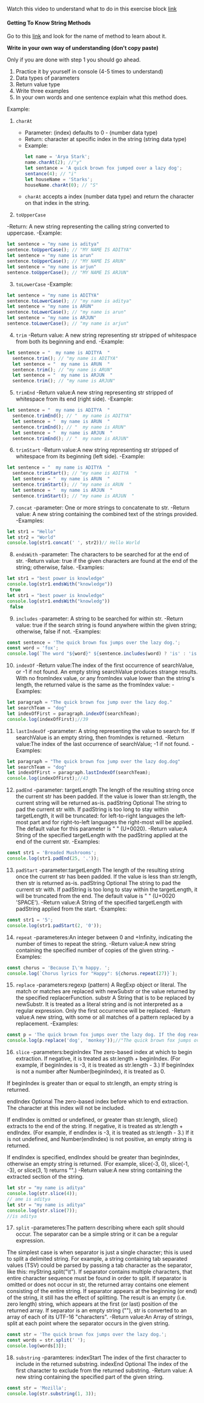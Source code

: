 Watch this video to understand what to do in this exercise block [link](https://www.youtube.com/watch?v=zGpplZj4zY0&feature=youtu.be)

#### Getting To Know String Methods

Go to this [link](https://developer.mozilla.org/en-US/docs/Web/JavaScript/Reference/Global_Objects/String) and look for the name of method to learn about it.

**Write in your own way of understanding (don't copy paste)**

Only if you are done with step 1 you should go ahead.

1. Practice it by yourself in console (4-5 times to understand)
2. Data types of parameters
3. Return value type
4. Write three examples
5. In your own words and one sentence explain what this method does.

Example:

1. `charAt`

   - Parameter: (index) defaults to 0 - (number data type)
   - Return: character at specific index in the string (string data type)
   - Example:
     ```js
     let name = 'Arya Stark';
     name.charAt(2); //"y"
     let sentance = 'A quick brown fox jumped over a lazy dog';
     sentance(4); // "i"
     let houseName = 'Starks';
     houseName.charAt(0); // "S"
     ```
   - `charAt` accepts a index (number data type) and return the character on that index in the string.

2. `toUpperCase`

  -Return: A new string representing the calling string converted to uppercase.
  -Example:
  ```js
  let sentence = "my name is aditya"
  sentence.toUpperCase(); // "MY NAME IS ADITYA"
  let sentence = "my name is arun"
  sentence.toUpperCase(); // "MY NAME IS ARUN"
  let sentence = "my name is arjun"
  sentence.toUpperCase(); // "MY NAME IS ARJUN"
  ```
3. `toLowerCase`
  -Example:
  ```js
  let sentence = "my name is ADITYA"
  sentence.toLowerCase(); // "my name is aditya"
  let sentence = "my name is ARUN"
  sentence.toLowerCase(); // "my name is arun"
  let sentence = "my name is ARJUN"
  sentence.toLowerCase(); // "my name is arjun"
  ```
4. `trim`
-Return value: A new string representing str stripped of whitespace from both its beginning and end.
-Example:
```js
let sentence = "  my name is ADITYA  "
  sentence.trim(); // "my name is ADITYA"
  let sentence = "  my name is ARUN  "
  sentence.trim(); // "my name is ARUN"
  let sentence = "  my name is ARJUN  "
  sentence.trim(); // "my name is ARJUN"
```
5. `trimEnd`
-Return value:A new string representing str stripped of whitespace from its end (right side).
-Example:
```js
let sentence = "  my name is ADITYA  "
  sentence.trimEnd(); // "  my name is ADITYA"
  let sentence = "  my name is ARUN  "
  sentence.trimEnd(); // "  my name is ARUN"
  let sentence = "  my name is ARJUN  "
  sentence.trimEnd(); // "  my name is ARJUN"
```
6. `trimStart`
-Return value:A new string representing str stripped of whitespace from its beginning (left side).
-Example:
```js
let sentence = "  my name is ADITYA  "
  sentence.trimStart(); // "my name is ADITYA  "
  let sentence = "  my name is ARUN  "
  sentence.trimStart(); // "my name is ARUN  "
  let sentence = "  my name is ARJUN  "
  sentence.trimStart(); // "my name is ARJUN  "
```
7. `concat`
 -parameter: One or more strings to concatenate to str.
 -Return value: A new string containing the combined text of the strings provided.
-Examples:
```js
let str1 = "Hello"
let str2 = "World"
console.log(str1.concat(' ', str2))// Hello World
```
8. `endsWith`
-parameter: The characters to be searched for at the end of str.
-Return value: true if the given characters are found at the end of the string; otherwise, false.
-Examples:
```js
let str1 = "best power is knowledge"
console.log(str1.endsWith("knowledge"))
 true
let str1 = "best power is knowledge"
console.log(str1.endsWith("knowledg"))
 false
```
9. `includes`
-parameter: A string to be searched for within str.
-Return value: true if the search string is found anywhere within the given string; otherwise, false if not.
-Examples:
```js
const sentence = 'The quick brown fox jumps over the lazy dog.';
const word = 'fox';
console.log(`The word "${word}" ${sentence.includes(word) ? 'is' : 'is not'} in the sentence`);
```

10. `indexOf`
-Return value:The index of the first occurrence of searchValue, or -1 if not found.
An empty string searchValue produces strange results. With no fromIndex value, or any fromIndex value lower than the string's length, the returned value is the same as the fromIndex value:
-Examples:
```js
let paragraph = "The quick brown fox jump over the lazy dog."
let searchTeam = "dog"
let indexOfFirst = paragraph.indexOf(searchTeam);
console.log(indexOfFirst);//39
```
11. `lastIndexOf`
-parameter: A string representing the value to search for. If searchValue is an empty string, then fromIndex is returned.
-Return value:The index of the last occurrence of searchValue; -1 if not found.
-Examples:
```js
let paragraph = "The quick brown fox jump over the lazy dog.dog"
let searchTeam = "dog"
let indexOfFirst = paragraph.lastIndexOf(searchTeam);
console.log(indexOfFirst);//43
```
12. `padEnd`
-parameter: targetLength
The length of the resulting string once the current str has been padded. If the value is lower than str.length, the current string will be returned as-is.
padString Optional
The string to pad the current str with. If padString is too long to stay within targetLength, it will be truncated: for left-to-right languages the left-most part and for right-to-left languages the right-most will be applied. The default value for this parameter is " " (U+0020).
-Return value:A String of the specified targetLength with the padString applied at the end of the current str.
-Examples:
```js
const str1 = 'Breaded Mushrooms';
console.log(str1.padEnd(25, '.'));
```
13. `padStart`
-parameter:targetLength
The length of the resulting string once the current str has been padded. If the value is less than str.length, then str is returned as-is.
padString Optional
The string to pad the current str with. If padString is too long to stay within the targetLength, it will be truncated from the end. The default value is " " (U+0020 'SPACE').
-Return value:A String of the specified targetLength with padString applied from the start.
-Examples:
```js
const str1 = '5';
console.log(str1.padStart(2, '0'));
```
14. `repeat`
-parameteres:An integer between 0 and +Infinity, indicating the number of times to repeat the string.
-Return value:A new string containing the specified number of copies of the given string.
-Examples:
```js
const chorus = 'Because I\'m happy. ';
console.log(`Chorus lyrics for "Happy": ${chorus.repeat(27)}`);
```
15. `replace`
-parameters:regexp (pattern)
A RegExp object or literal. The match or matches are replaced with newSubstr or the value returned by the specified replacerFunction.
substr
A String that is to be replaced by newSubstr. It is treated as a literal string and is not interpreted as a regular expression. Only the first occurrence will be replaced.
-Return value:A new string, with some or all matches of a pattern replaced by a replacement.
-Examples:
```js
const p = 'The quick brown fox jumps over the lazy dog. If the dog reacted, was it really lazy?';
console.log(p.replace('dog', 'monkey'));//"The quick brown fox jumps over the lazy monkey. If the dog reacted, was it really lazy?"
```
16. `slice`
-parameters:beginIndex
The zero-based index at which to begin extraction. If negative, it is treated as str.length + beginIndex. (For example, if beginIndex is -3, it is treated as str.length - 3.) If beginIndex is not a number after Number(beginIndex), it is treated as 0.

If beginIndex is greater than or equal to str.length, an empty string is returned.

endIndex Optional
The zero-based index before which to end extraction. The character at this index will not be included.

If endIndex is omitted or undefined, or greater than str.length, slice() extracts to the end of the string. If negative, it is treated as str.length + endIndex. (For example, if endIndex is -3, it is treated as str.length - 3.) If it is not undefined, and Number(endIndex) is not positive, an empty string is returned.

If endIndex is specified, endIndex should be greater than beginIndex, otherwise an empty string is returned. (For example, slice(-3, 0), slice(-1, -3), or slice(3, 1) returns "".)
-Return value:A new string containing the extracted section of the string.
```js
let str = "my name is aditya"
console.log(str.slice(4));
// ame is aditya
let str = "my name is aditya"
console.log(str.slice(7));
//is aditya
```
17. `split`
-parameteres:The pattern describing where each split should occur.  The separator can be a simple string or it can be a regular expression.

The simplest case is when separator is just a single character; this is used to split a delimited string.  For example, a string containing tab separated values (TSV) could be parsed by passing a tab character as the separator, like this: myString.split("\t").
If separator contains multiple characters, that entire character sequence must be found in order to split.
If separator is omitted or does not occur in str, the returned array contains one element consisting of the entire string.
If separator appears at the beginning (or end) of the string, it still has the effect of splitting.  The result is an empty (i.e. zero length) string, which appears at the first (or last) position of the returned array.
If separator is an empty string (""), str is converted to an array of each of its UTF-16 "characters".
-Return value:An Array of strings, split at each point where the separator occurs in the given string.
```js
const str = 'The quick brown fox jumps over the lazy dog.';
const words = str.split(' ');
console.log(words[3]);
```
18. `substring`
-paramteres: indexStart
The index of the first character to include in the returned substring.
indexEnd Optional
The index of the first character to exclude from the returned substring.
-Return value: A new string containing the specified part of the given string.
```js
const str = 'Mozilla';
console.log(str.substring(1, 3));
```
